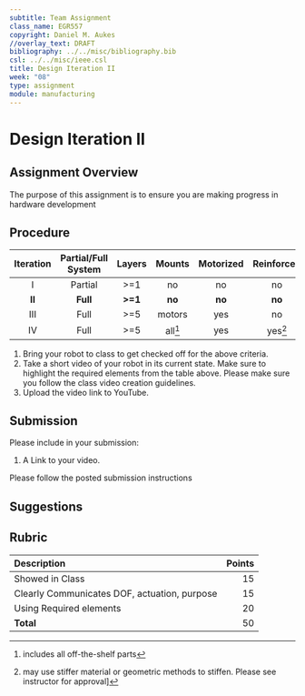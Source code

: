 ```yaml
---
subtitle: Team Assignment
class_name: EGR557
copyright: Daniel M. Aukes
//overlay_text: DRAFT
bibliography: ../../misc/bibliography.bib
csl: ../../misc/ieee.csl
title: Design Iteration II
week: "08"
type: assignment
module: manufacturing
---
```


# Design Iteration II

## Assignment Overview

The purpose of this assignment is to ensure you are making progress in hardware development

## Procedure

| Iteration | Partial/Full System | Layers  |  Mounts  | Motorized | Reinforced |      Data       |
|:---------:|:-------------------:|:-------:|:--------:|:---------:|:----------:|:---------------:|
|     I     |       Partial       |   >=1   |    no    |    no     |     no     |   qualitative   |
|  **II**   |      **Full**       | **>=1** |  **no**  |  **no**   |   **no**   | **qualitative** |
|    III    |        Full         |   >=5   |  motors  |    yes    |     no     |     low-fi      |
|    IV     |        Full         |   >=5   | all[^f0] |    yes    |  yes[^f1]  |    collected    |

1. Bring your robot to class to get checked off for the above criteria.
1. Take a short video of your robot in its current state.  Make sure to highlight  the  required elements from the table above.  Please make sure you follow the class video creation guidelines.
1. Upload the video link to YouTube.

## Submission

Please include in your submission:

1. A Link to your video.

Please follow the posted submission instructions

## Suggestions

## Rubric

| Description                                  | Points |
|:---------------------------------------------|-------:|
| Showed in Class                              |     15 |
| Clearly Communicates DOF, actuation, purpose |     15 |
| Using Required elements                      |     20 |
| **Total**                                    |     50 |


<!--
| Checkoff    |        |
| Video(s)    |        |
-->
[^f0]: includes all off-the-shelf parts
[^f1]: may use stiffer material or geometric methods to stiffen.  Please see instructor for approval]